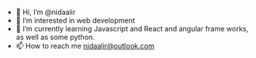 - 👋 Hi, I’m @nidaalir
- 👀 I’m interested in web development
- 🌱 I’m currently learning Javascript and React and angular frame works, as well as some python.
- 📫 How to reach me nidaalir@outlook.com

<!---
nidaalir/nidaalir is a ✨ special ✨ repository because its `README.md` (this file) appears on your GitHub profile.
You can click the Preview link to take a look at your changes.
--->
